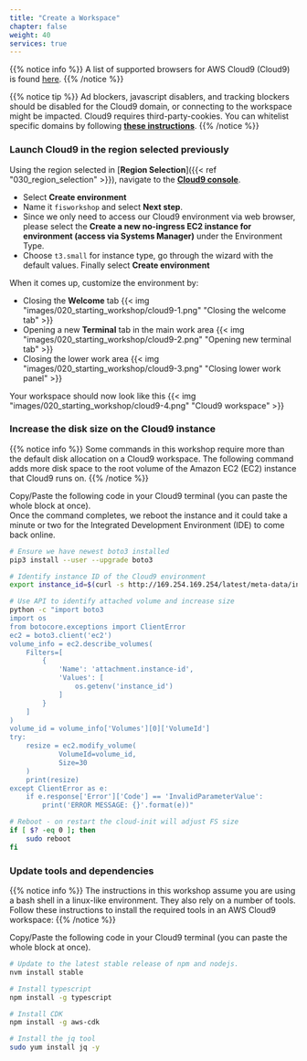 ```yaml
---
title: "Create a Workspace"
chapter: false
weight: 40
services: true
---
```


{{% notice info %}}
A list of supported browsers for AWS Cloud9 (Cloud9) is found [here]( https://docs.aws.amazon.com/cloud9/latest/user-guide/browsers.html).
{{% /notice %}}

{{% notice tip %}}
Ad blockers, javascript disablers, and tracking blockers should be disabled for the Cloud9 domain, or connecting to the workspace might be impacted. Cloud9 requires third-party-cookies. You can whitelist specific domains by following [**these instructions**]( https://docs.aws.amazon.com/cloud9/latest/user-guide/troubleshooting.html#troubleshooting-env-loading).
{{% /notice %}}

### Launch Cloud9 in the region selected previously

Using the region selected in [**Region Selection**]({{< ref "030_region_selection" >}}), navigate to the [**Cloud9 console**](https://console.aws.amazon.com/cloud9).

- Select **Create environment**
- Name it `fisworkshop` and select **Next step**.
- Since we only need to access our Cloud9 environment via web browser, please select the **Create a new no-ingress EC2 instance for environment (access via Systems Manager)** under the Environment Type.
- Choose `t3.small` for instance type, go through the wizard with the default values. Finally select **Create environment**

When it comes up, customize the environment by:

- Closing the **Welcome** tab
{{< img "images/020_starting_workshop/cloud9-1.png" "Closing the welcome tab" >}}
- Opening a new **Terminal** tab in the main work area
{{< img "images/020_starting_workshop/cloud9-2.png" "Opening new terminal tab" >}}
- Closing the lower work area
{{< img "images/020_starting_workshop/cloud9-3.png" "Closing lower work panel" >}}

Your workspace should now look like this
{{< img "images/020_starting_workshop/cloud9-4.png" "Cloud9 workspace" >}}

### Increase the disk size on the Cloud9 instance

{{% notice info %}}
Some commands in this workshop require more than the default disk allocation on a Cloud9 workspace. The following command adds more disk space to the root volume of the Amazon EC2 (EC2) instance that Cloud9 runs on. 
{{% /notice %}}

Copy/Paste the following code in your Cloud9 terminal (you can paste the whole block at once).  
Once the command completes, we reboot the instance and it could take a minute or two for the Integrated Development Environment (IDE) to come back online.

```bash
# Ensure we have newest boto3 installed
pip3 install --user --upgrade boto3

# Identify instance ID of the Cloud9 environment
export instance_id=$(curl -s http://169.254.169.254/latest/meta-data/instance-id)

# Use API to identify attached volume and increase size
python -c "import boto3
import os
from botocore.exceptions import ClientError 
ec2 = boto3.client('ec2')
volume_info = ec2.describe_volumes(
    Filters=[
        {
            'Name': 'attachment.instance-id',
            'Values': [
                os.getenv('instance_id')
            ]
        }
    ]
)
volume_id = volume_info['Volumes'][0]['VolumeId']
try:
    resize = ec2.modify_volume(    
            VolumeId=volume_id,    
            Size=30
    )
    print(resize)
except ClientError as e:
    if e.response['Error']['Code'] == 'InvalidParameterValue':
        print('ERROR MESSAGE: {}'.format(e))"

# Reboot - on restart the cloud-init will adjust FS size
if [ $? -eq 0 ]; then
    sudo reboot
fi
```

### Update tools and dependencies

{{% notice info %}}
The instructions in this workshop assume you are using a bash shell in a linux-like environment. They also rely on a number of tools. Follow these instructions to install the required tools in an AWS Cloud9 workspace:
{{% /notice %}}

Copy/Paste the following code in your Cloud9 terminal (you can paste the whole block at once).

```bash
# Update to the latest stable release of npm and nodejs.
nvm install stable 

# Install typescript
npm install -g typescript

# Install CDK
npm install -g aws-cdk

# Install the jq tool
sudo yum install jq -y
```
